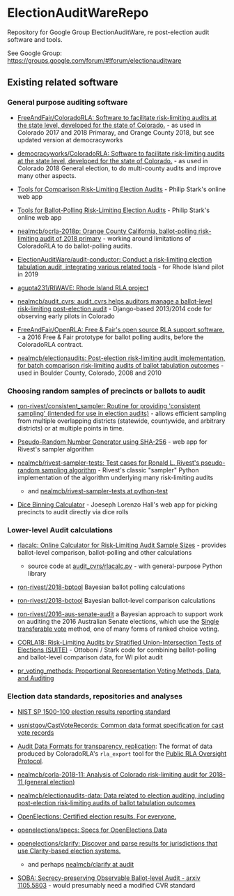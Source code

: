 # ElectionAuditWareRepo
Repository for Google Group ElectionAuditWare, re post-election audit software and tools.

See Google Group:
    https://groups.google.com/forum/#!forum/electionauditware

## Existing related software

### General purpose auditing software

* [FreeAndFair/ColoradoRLA: Software to facilitate risk-limiting audits at the state level, developed for the state of Colorado.](https://github.com/FreeAndFair/ColoradoRLA) - as used in Colorado 2017 and 2018 Primaray, and Orange County 2018, but see updated version at democracyworks 
* [democracyworks/ColoradoRLA: Software to facilitate risk-limiting audits at the state level, developed for the state of Colorado.](https://github.com/democracyworks/ColoradoRLA) - as used in Colorado 2018 General election, to do multi-county audits and improve many other aspects.
* [Tools for Comparison Risk-Limiting Election Audits](https://www.stat.berkeley.edu/~stark/Vote/auditTools.htm) - Philip Stark's online web app
* [Tools for Ballot-Polling Risk-Limiting Election Audits](https://www.stat.berkeley.edu/~stark/Vote/ballotPollTools.htm) - Philip Stark's online web app

* [nealmcb/ocrla-2018p: Orange County California, ballot-polling risk-limiting audit of 2018 primary](https://github.com/nealmcb/ocrla-2018p) - working around limitations of ColoradoRLA to do ballot-polling audits.

* [ElectionAuditWare/audit-conductor: Conduct a risk-limiting election tabulation audit, integrating various related tools](https://github.com/ElectionAuditWare/audit-conductor) - for Rhode Island pilot in 2019
* [agupta231/RIWAVE: Rhode Island RLA project](https://github.com/agupta231/RIWAVE)
* [nealmcb/audit_cvrs: audit_cvrs helps auditors manage a ballot-level risk-limiting post-election audit](https://github.com/nealmcb/audit_cvrs) - Django-based 2013/2014 code for observing early pilots in Colorado  
* [FreeAndFair/OpenRLA: Free & Fair's open source RLA support software.](https://github.com/FreeAndFair/OpenRLA) - a 2016 Free & Fair prototype for ballot polling audits, before the ColoradoRLA contract.
* [nealmcb/electionaudits: Post-election risk-limiting audit implementation, for batch comparison risk-limiting audits of ballot tabulation outcomes](https://github.com/nealmcb/electionaudits) - used in Boulder County, Colorado, 2008 and 2010

### Choosing random samples of precincts or ballots to audit

* [ron-rivest/consistent_sampler: Routine for providing 'consistent sampling' (intended for use in election audits)](https://github.com/ron-rivest/consistent_sampler) - allows efficient sampling from multiple overlapping districts (statewide, countywide, and arbitrary districts) or at multiple points in time.

* [Pseudo-Random Number Generator using SHA-256](https://www.stat.berkeley.edu/~stark/Java/Html/sha256Rand.htm) - web app for Rivest's sampler algorithm

* [nealmcb/rivest-sampler-tests: Test cases for Ronald L. Rivest's pseudo-random sampling algorithm](https://github.com/nealmcb/rivest-sampler-tests) - Rivest's classic "sampler" Python implementation of the algorithm underlying many risk-limiting audits
  * and [nealmcb/rivest-sampler-tests at python-test](https://github.com/nealmcb/rivest-sampler-tests/tree/python-test)

* [Dice Binning Calculator](https://www.josephhall.org/dicebins.php) - Joeseph Lorenzo Hall's web app for picking precincts to audit directly via dice rolls


### Lower-level Audit calculations
* [rlacalc: Online Calculator for Risk-Limiting Audit Sample Sizes](http://bcn.boulder.co.us/~neal/electionaudits/rlacalc.html) - provides ballot-level comparison, ballot-polling and other calculations
  * source code at [audit_cvrs/rlacalc.py](https://github.com/nealmcb/audit_cvrs/blob/ballot-polling/audit_cvrs/rlacalc.py) - with general-purpose Python library
* [ron-rivest/2018-bptool](https://github.com/ron-rivest/2018-bptool) Bayesian ballot polling calculations
* [ron-rivest/2018-bctool](https://github.com/ron-rivest/2018-bctool) Bayesian ballot-level comparison calculations
* [ron-rivest/2016-aus-senate-audit](https://github.com/ron-rivest/2016-aus-senate-audit) a Bayesian approach to support work on auditing the 2016 Australian Senate elections, which use the [Single transferable vote](https://en.wikipedia.org/wiki/Single_transferable_vote) method, one of many forms of ranked choice voting.

* [CORLA18: Risk-Limiting Audits by Stratified Union-Intersection Tests of Elections (SUITE)](https://github.com/pbstark/CORLA18) - Ottoboni / Stark code for combining ballot-polling and ballot-level comparison data, for WI pilot audit
* [pr_voting_methods: Proportional Representation Voting Methods, Data, and Auditing](https://github.com/nealmcb/pr_voting_methods)


### Election data standards, repositories and analyses
* [NIST SP 1500-100 election results reporting standard](https://www.nist.gov/itl/voting/interoperability/election-results-reporting-cdf)
* [usnistgov/CastVoteRecords: Common data format specification for cast vote records](https://github.com/usnistgov/CastVoteRecords)

* [Audit Data Formats for transparency, replication](https://github.com/democracyworks/ColoradoRLA/blob/master/docs/26_export_manual.md): The format of data produced by ColoradoRLA's `rla_export` tool for the [Public RLA Oversight Protocol](http://bcn.boulder.co.us/~neal/elections/PublicRLAOversightProtocol.pdf).
* [nealmcb/corla-2018-11: Analysis of Colorado risk-limiting audit for 2018-11 (general election)](https://github.com/nealmcb/corla-2018-11)

* [nealmcb/electionaudits-data: Data related to election auditing, including post-election risk-limiting audits of ballot tabulation outcomes](https://github.com/nealmcb/electionaudits-data)
* [OpenElections: Certified election results. For everyone.](http://www.openelections.net/)
* [openelections/specs: Specs for OpenElections Data](https://github.com/openelections/specs)
* [openelections/clarify: Discover and parse results for jurisdictions that use Clarity-based election systems.](https://github.com/openelections/clarify)
  * and perhaps [nealmcb/clarify at audit](https://github.com/nealmcb/clarify/tree/audit)

* [SOBA: Secrecy-preserving Observable Ballot-level Audit - arxiv 1105.5803](https://arxiv.org/abs/1105.5803) - would presumably need a modified CVR standard
